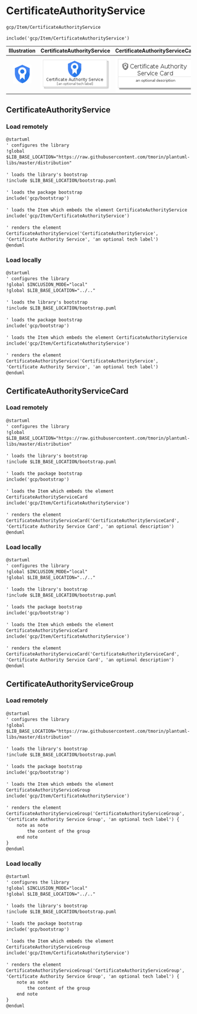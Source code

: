 # CertificateAuthorityService


```text
gcp/Item/CertificateAuthorityService
```

```text
include('gcp/Item/CertificateAuthorityService')
```



| Illustration | CertificateAuthorityService | CertificateAuthorityServiceCard | CertificateAuthorityServiceGroup |
| :---: | :---: | :---: | :---: |
| ![illustration for Illustration](../../gcp/Item/CertificateAuthorityService.png) | ![illustration for CertificateAuthorityService](../../gcp/Item/CertificateAuthorityService.Local.png) | ![illustration for CertificateAuthorityServiceCard](../../gcp/Item/CertificateAuthorityServiceCard.Local.png) | ![illustration for CertificateAuthorityServiceGroup](../../gcp/Item/CertificateAuthorityServiceGroup.Local.png) |




## CertificateAuthorityService

### Load remotely
```plantuml
@startuml
' configures the library
!global $LIB_BASE_LOCATION="https://raw.githubusercontent.com/tmorin/plantuml-libs/master/distribution"

' loads the library's bootstrap
!include $LIB_BASE_LOCATION/bootstrap.puml

' loads the package bootstrap
include('gcp/bootstrap')

' loads the Item which embeds the element CertificateAuthorityService
include('gcp/Item/CertificateAuthorityService')

' renders the element
CertificateAuthorityService('CertificateAuthorityService', 'Certificate Authority Service', 'an optional tech label')
@enduml
```

### Load locally
```plantuml
@startuml
' configures the library
!global $INCLUSION_MODE="local"
!global $LIB_BASE_LOCATION="../.."

' loads the library's bootstrap
!include $LIB_BASE_LOCATION/bootstrap.puml

' loads the package bootstrap
include('gcp/bootstrap')

' loads the Item which embeds the element CertificateAuthorityService
include('gcp/Item/CertificateAuthorityService')

' renders the element
CertificateAuthorityService('CertificateAuthorityService', 'Certificate Authority Service', 'an optional tech label')
@enduml
```

## CertificateAuthorityServiceCard

### Load remotely
```plantuml
@startuml
' configures the library
!global $LIB_BASE_LOCATION="https://raw.githubusercontent.com/tmorin/plantuml-libs/master/distribution"

' loads the library's bootstrap
!include $LIB_BASE_LOCATION/bootstrap.puml

' loads the package bootstrap
include('gcp/bootstrap')

' loads the Item which embeds the element CertificateAuthorityServiceCard
include('gcp/Item/CertificateAuthorityService')

' renders the element
CertificateAuthorityServiceCard('CertificateAuthorityServiceCard', 'Certificate Authority Service Card', 'an optional description')
@enduml
```

### Load locally
```plantuml
@startuml
' configures the library
!global $INCLUSION_MODE="local"
!global $LIB_BASE_LOCATION="../.."

' loads the library's bootstrap
!include $LIB_BASE_LOCATION/bootstrap.puml

' loads the package bootstrap
include('gcp/bootstrap')

' loads the Item which embeds the element CertificateAuthorityServiceCard
include('gcp/Item/CertificateAuthorityService')

' renders the element
CertificateAuthorityServiceCard('CertificateAuthorityServiceCard', 'Certificate Authority Service Card', 'an optional description')
@enduml
```

## CertificateAuthorityServiceGroup

### Load remotely
```plantuml
@startuml
' configures the library
!global $LIB_BASE_LOCATION="https://raw.githubusercontent.com/tmorin/plantuml-libs/master/distribution"

' loads the library's bootstrap
!include $LIB_BASE_LOCATION/bootstrap.puml

' loads the package bootstrap
include('gcp/bootstrap')

' loads the Item which embeds the element CertificateAuthorityServiceGroup
include('gcp/Item/CertificateAuthorityService')

' renders the element
CertificateAuthorityServiceGroup('CertificateAuthorityServiceGroup', 'Certificate Authority Service Group', 'an optional tech label') {
    note as note
        the content of the group
    end note
}
@enduml
```

### Load locally
```plantuml
@startuml
' configures the library
!global $INCLUSION_MODE="local"
!global $LIB_BASE_LOCATION="../.."

' loads the library's bootstrap
!include $LIB_BASE_LOCATION/bootstrap.puml

' loads the package bootstrap
include('gcp/bootstrap')

' loads the Item which embeds the element CertificateAuthorityServiceGroup
include('gcp/Item/CertificateAuthorityService')

' renders the element
CertificateAuthorityServiceGroup('CertificateAuthorityServiceGroup', 'Certificate Authority Service Group', 'an optional tech label') {
    note as note
        the content of the group
    end note
}
@enduml
```

